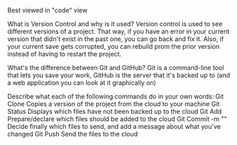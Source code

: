 Best viewed in "code" view

What is Version Control and why is it used?
  Version control is used to see different versions of a project. 
  That way, if you have an error in your current version that didn't 
  exist in the past one, you can go back and fix it. Also, if your 
  current save gets corrupted, you can rebuild prom the prior version 
  instead of having to restart the project.
  
What's the difference between Git and GitHub?
  Git is a command-line tool that lets you save your work, GitHub
  is the server that it's backed up to (and a web application you
  can look at it graphically on)
  
Describe what each of the following commands do in your own words:
  Git Clone
    Copies a version of the project from the cloud to your machine
  Git Status
    Displays which files have not been backed up to the cloud
  Git Add
    Prepare/declare which files should be added to the cloud
  Git Commit -m ""
    Decide finally which files to send, and add a message about what 
    you've changed
  Git Push
    Send the files to the cloud
